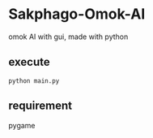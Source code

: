 # Sakphago-Omok-AI
omok AI with gui, made with python

## execute
```
python main.py
```
## requirement
pygame


